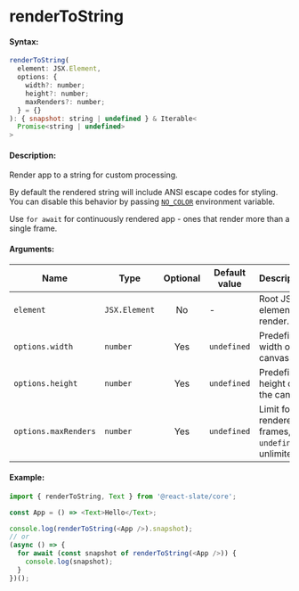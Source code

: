 # renderToString

#### Syntax:

```js
renderToString(
  element: JSX.Element,
  options: {
    width?: number;
    height?: number;
    maxRenders?: number;
  } = {}
): { snapshot: string | undefined } & Iterable<
  Promise<string | undefined>
>
```

#### Description:

Render app to a string for custom processing.

By default the rendered string will include ANSI escape codes for styling. You can disable this behavior by passing [`NO_COLOR`](https://no-color.org/) environment variable.

Use `for await` for continuously rendered app - ones that render more than a single frame.

#### Arguments:

| Name                 | Type          | Optional | Default value | Description                                          |
| -------------------- | ------------- | :------: | ------------- | ---------------------------------------------------- |
| `element`            | `JSX.Element` |    No    | -             | Root JSX element to render.                          |
| `options.width`      | `number`      |   Yes    | `undefined`   | Predefined width of the canvas.                      |
| `options.height`     | `number`      |   Yes    | `undefined`   | Predefined height of the canvas.                     |
| `options.maxRenders` | `number`      |   Yes    | `undefined`   | Limit for rendered frames, `undefined` is unlimited. |

#### Example:

```js
import { renderToString, Text } from '@react-slate/core';

const App = () => <Text>Hello</Text>;

console.log(renderToString(<App />).snapshot);
// or
(async () => {
  for await (const snapshot of renderToString(<App />)) {
    console.log(snapshot);
  }
})();
```
